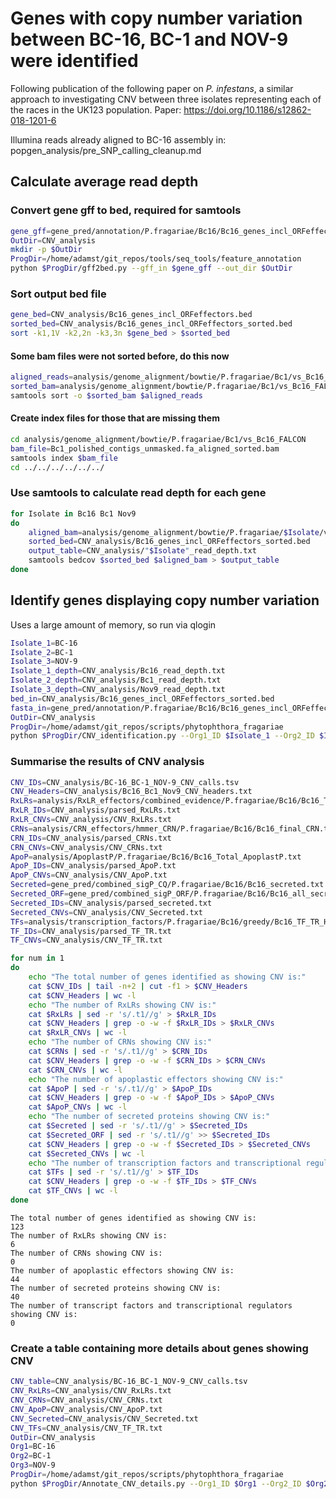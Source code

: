# Genes with copy number variation between BC-16, BC-1 and NOV-9 were identified

Following publication of the following paper on *P. infestans*, a similar
approach to investigating CNV between three isolates representing each of the
races in the UK123 population.
Paper: https://doi.org/10.1186/s12862-018-1201-6

Illumina reads already aligned to BC-16 assembly in:
popgen_analysis/pre_SNP_calling_cleanup.md

## Calculate average read depth

### Convert gene gff to bed, required for samtools

```bash
gene_gff=gene_pred/annotation/P.fragariae/Bc16/Bc16_genes_incl_ORFeffectors.gff3
OutDir=CNV_analysis
mkdir -p $OutDir
ProgDir=/home/adamst/git_repos/tools/seq_tools/feature_annotation
python $ProgDir/gff2bed.py --gff_in $gene_gff --out_dir $OutDir
```

### Sort output bed file

```bash
gene_bed=CNV_analysis/Bc16_genes_incl_ORFeffectors.bed
sorted_bed=CNV_analysis/Bc16_genes_incl_ORFeffectors_sorted.bed
sort -k1,1V -k2,2n -k3,3n $gene_bed > $sorted_bed
```

#### Some bam files were not sorted before, do this now

```bash
aligned_reads=analysis/genome_alignment/bowtie/P.fragariae/Bc1/vs_Bc16_FALCON/Bc1_polished_contigs_unmasked.fa_aligned.sam
sorted_bam=analysis/genome_alignment/bowtie/P.fragariae/Bc1/vs_Bc16_FALCON/Bc1_polished_contigs_unmasked.fa_aligned_sorted.bam
samtools sort -o $sorted_bam $aligned_reads
```

#### Create index files for those that are missing them

```bash
cd analysis/genome_alignment/bowtie/P.fragariae/Bc1/vs_Bc16_FALCON
bam_file=Bc1_polished_contigs_unmasked.fa_aligned_sorted.bam
samtools index $bam_file
cd ../../../../../../
```

### Use samtools to calculate read depth for each gene

```bash
for Isolate in Bc16 Bc1 Nov9
do
    aligned_bam=analysis/genome_alignment/bowtie/P.fragariae/$Isolate/vs_Bc16_FALCON/"$Isolate"_polished_contigs_unmasked.fa_aligned_sorted.bam
    sorted_bed=CNV_analysis/Bc16_genes_incl_ORFeffectors_sorted.bed
    output_table=CNV_analysis/"$Isolate"_read_depth.txt
    samtools bedcov $sorted_bed $aligned_bam > $output_table
done
```

## Identify genes displaying copy number variation

Uses a large amount of memory, so run via qlogin

```bash
Isolate_1=BC-16
Isolate_2=BC-1
Isolate_3=NOV-9
Isolate_1_depth=CNV_analysis/Bc16_read_depth.txt
Isolate_2_depth=CNV_analysis/Bc1_read_depth.txt
Isolate_3_depth=CNV_analysis/Nov9_read_depth.txt
bed_in=CNV_analysis/Bc16_genes_incl_ORFeffectors_sorted.bed
fasta_in=gene_pred/annotation/P.fragariae/Bc16/Bc16_genes_incl_ORFeffectors.gene.fasta
OutDir=CNV_analysis
ProgDir=/home/adamst/git_repos/scripts/phytophthora_fragariae
python $ProgDir/CNV_identification.py --Org1_ID $Isolate_1 --Org2_ID $Isolate_2 --Org3_ID $Isolate_3 --Org1_depth $Isolate_1_depth --Org2_depth $Isolate_2_depth --Org3_depth $Isolate_3_depth --gene_bed $bed_in --gene_fasta $fasta_in --OutDir $OutDir
```

### Summarise the results of CNV analysis

```bash
CNV_IDs=CNV_analysis/BC-16_BC-1_NOV-9_CNV_calls.tsv
CNV_Headers=CNV_analysis/Bc16_Bc1_Nov9_CNV_headers.txt
RxLRs=analysis/RxLR_effectors/combined_evidence/P.fragariae/Bc16/Bc16_Total_RxLR_motif_hmm.txt
RxLR_IDs=CNV_analysis/parsed_RxLRs.txt
RxLR_CNVs=CNV_analysis/CNV_RxLRs.txt
CRNs=analysis/CRN_effectors/hmmer_CRN/P.fragariae/Bc16/Bc16_final_CRN.txt
CRN_IDs=CNV_analysis/parsed_CRNs.txt
CRN_CNVs=CNV_analysis/CNV_CRNs.txt
ApoP=analysis/ApoplastP/P.fragariae/Bc16/Bc16_Total_ApoplastP.txt
ApoP_IDs=CNV_analysis/parsed_ApoP.txt
ApoP_CNVs=CNV_analysis/CNV_ApoP.txt
Secreted=gene_pred/combined_sigP_CQ/P.fragariae/Bc16/Bc16_secreted.txt
Secreted_ORF=gene_pred/combined_sigP_ORF/P.fragariae/Bc16/Bc16_all_secreted_merged.txt
Secreted_IDs=CNV_analysis/parsed_secreted.txt
Secreted_CNVs=CNV_analysis/CNV_Secreted.txt
TFs=analysis/transcription_factors/P.fragariae/Bc16/greedy/Bc16_TF_TR_Headers.txt
TF_IDs=CNV_analysis/parsed_TF_TR.txt
TF_CNVs=CNV_analysis/CNV_TF_TR.txt

for num in 1
do
    echo "The total number of genes identified as showing CNV is:"
    cat $CNV_IDs | tail -n+2 | cut -f1 > $CNV_Headers
    cat $CNV_Headers | wc -l
    echo "The number of RxLRs showing CNV is:"
    cat $RxLRs | sed -r 's/.t1//g' > $RxLR_IDs
    cat $CNV_Headers | grep -o -w -f $RxLR_IDs > $RxLR_CNVs
    cat $RxLR_CNVs | wc -l
    echo "The number of CRNs showing CNV is:"
    cat $CRNs | sed -r 's/.t1//g' > $CRN_IDs
    cat $CNV_Headers | grep -o -w -f $CRN_IDs > $CRN_CNVs
    cat $CRN_CNVs | wc -l
    echo "The number of apoplastic effectors showing CNV is:"
    cat $ApoP | sed -r 's/.t1//g' > $ApoP_IDs
    cat $CNV_Headers | grep -o -w -f $ApoP_IDs > $ApoP_CNVs
    cat $ApoP_CNVs | wc -l
    echo "The number of secreted proteins showing CNV is:"
    cat $Secreted | sed -r 's/.t1//g' > $Secreted_IDs
    cat $Secreted_ORF | sed -r 's/.t1//g' >> $Secreted_IDs
    cat $CNV_Headers | grep -o -w -f $Secreted_IDs > $Secreted_CNVs
    cat $Secreted_CNVs | wc -l
    echo "The number of transcription factors and transcriptional regulators showing CNV is:"
    cat $TFs | sed -r 's/.t1//g' > $TF_IDs
    cat $CNV_Headers | grep -o -w -f $TF_IDs > $TF_CNVs
    cat $TF_CNVs | wc -l
done
```

```
The total number of genes identified as showing CNV is:
123
The number of RxLRs showing CNV is:
6
The number of CRNs showing CNV is:
0
The number of apoplastic effectors showing CNV is:
44
The number of secreted proteins showing CNV is:
40
The number of transcript factors and transcriptional regulators showing CNV is:
0
```

### Create a table containing more details about genes showing CNV

```bash
CNV_table=CNV_analysis/BC-16_BC-1_NOV-9_CNV_calls.tsv
CNV_RxLRs=CNV_analysis/CNV_RxLRs.txt
CNV_CRNs=CNV_analysis/CNV_CRNs.txt
CNV_ApoP=CNV_analysis/CNV_ApoP.txt
CNV_Secreted=CNV_analysis/CNV_Secreted.txt
CNV_TFs=CNV_analysis/CNV_TF_TR.txt
OutDir=CNV_analysis
Org1=BC-16
Org2=BC-1
Org3=NOV-9
ProgDir=/home/adamst/git_repos/scripts/phytophthora_fragariae
python $ProgDir/Annotate_CNV_details.py --Org1_ID $Org1 --Org2_ID $Org2 --Org3_ID $Org3 --CNV_table $CNV_table --CNV_RxLRs $CNV_RxLRs --CNV_CRNs $CNV_CRNs --CNV_ApoP $CNV_ApoP --CNV_Sec $CNV_Secreted --CNV_TFs $CNV_TFs --OutDir $OutDir
```
